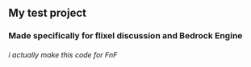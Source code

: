 ## My test project
### Made specifically for flixel discussion and Bedrock Engine

###### i actually make this code for FnF
